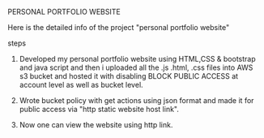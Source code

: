 PERSONAL PORTFOLIO WEBSITE

Here is the detailed info of the project "personal portfolio website"

steps 
1. Developed my personal portfolio website using HTML,CSS & bootstrap and java script and then i uploaded all the .js .html, .css files into AWS s3 bucket and hosted it with disabling BLOCK PUBLIC ACCESS at account level as well as bucket level.

2. Wrote bucket policy with get actions using json format and made it for public access via "http static website host link".

3. Now one can view the website using http link.



